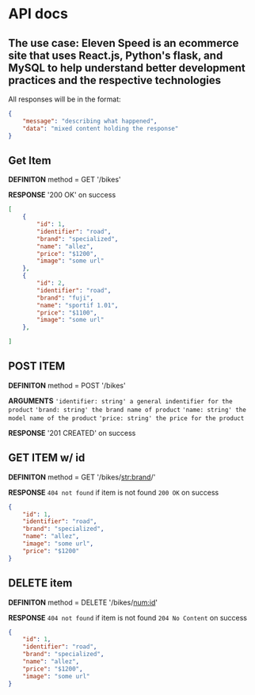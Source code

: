 # API docs 

## The use case: Eleven Speed is an ecommerce site that uses React.js, Python's flask, and MySQL to help understand better development practices and the respective technologies

All responses will be in the format: 

```json 
{
    "message": "describing what happened", 
    "data": "mixed content holding the response"
}
```

## Get Item

**DEFINITON**
method = GET 
'/bikes'

**RESPONSE**
'200 OK' on success 

```json 
[
    {   
        "id": 1, 
        "identifier": "road", 
        "brand": "specialized", 
        "name": "allez", 
        "price": "$1200",
        "image": "some url"
    }, 
    {
        "id": 2,
        "identifier": "road", 
        "brand": "fuji", 
        "name": "sportif 1.01",
        "price": "$1100",
        "image": "some url"
    }, 

]
```

## POST ITEM

**DEFINITON**
method = POST
'/bikes'

**ARGUMENTS**
`'identifier: string' a general indentifier for the product`
`'brand: string' the brand name of product`
`'name: string' the model name of the product`
`'price: string' the price for the product`

**RESPONSE**
'201 CREATED' on success 

## GET ITEM w/ id 

**DEFINITON**
method = GET 
'/bikes/<str:brand>/'

**RESPONSE**
`404 not found` if item is not found 
`200 OK` on success

```json
{
    "id": 1,
    "identifier": "road", 
    "brand": "specialized", 
    "name": "allez", 
    "image": "some url",
    "price": "$1200"
}
```

## DELETE item 

**DEFINITON**
method = DELETE 
'/bikes/<num:id>'

**RESPONSE**
`404 not found` if item is not found 
`204 No Content` on success

```json
{
    "id": 1,
    "identifier": "road", 
    "brand": "specialized", 
    "name": "allez", 
    "price": "$1200", 
    "image": "some url"
}
```

